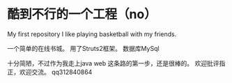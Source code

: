 # 酷到不行的一个工程（no）
My first repository
I like playing basketball with my friends.

一个简单的在线书城。
用了Struts2框架。
数据库MySql

十分简陋，不过作为我走上java web 这条路的第一步，还是很棒的。
欢迎批评指正，欢迎交流。
qq312840864
